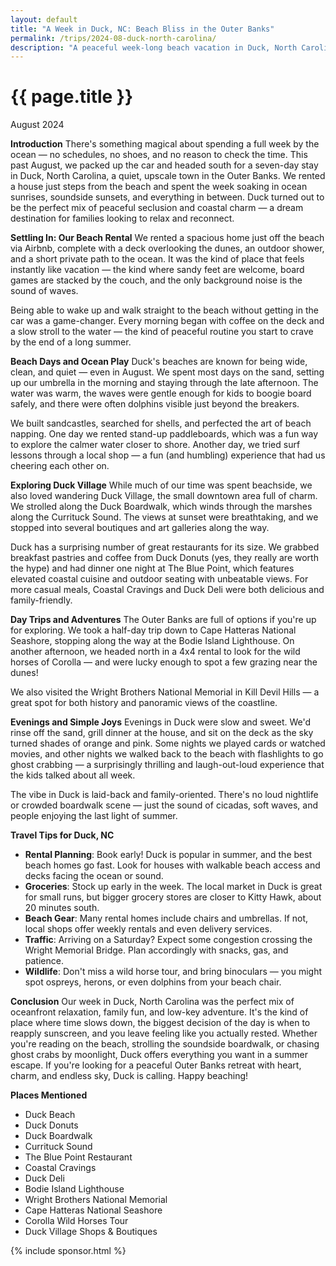 ```yaml
---
layout: default
title: "A Week in Duck, NC: Beach Bliss in the Outer Banks"
permalink: /trips/2024-08-duck-north-carolina/
description: "A peaceful week-long beach vacation in Duck, North Carolina featuring oceanfront relaxation, family adventures, and the laid-back charm of the Outer Banks"
---
```

<h1>{{ page.title }}</h1>
<p class="subtitle">August 2024</p>

**Introduction**
There's something magical about spending a full week by the ocean — no schedules, no shoes, and no reason to check the time. This past August, we packed up the car and headed south for a seven-day stay in Duck, North Carolina, a quiet, upscale town in the Outer Banks. We rented a house just steps from the beach and spent the week soaking in ocean sunrises, soundside sunsets, and everything in between. Duck turned out to be the perfect mix of peaceful seclusion and coastal charm — a dream destination for families looking to relax and reconnect.

**Settling In: Our Beach Rental**
We rented a spacious home just off the beach via Airbnb, complete with a deck overlooking the dunes, an outdoor shower, and a short private path to the ocean. It was the kind of place that feels instantly like vacation — the kind where sandy feet are welcome, board games are stacked by the couch, and the only background noise is the sound of waves.

Being able to wake up and walk straight to the beach without getting in the car was a game-changer. Every morning began with coffee on the deck and a slow stroll to the water — the kind of peaceful routine you start to crave by the end of a long summer.

**Beach Days and Ocean Play**
Duck's beaches are known for being wide, clean, and quiet — even in August. We spent most days on the sand, setting up our umbrella in the morning and staying through the late afternoon. The water was warm, the waves were gentle enough for kids to boogie board safely, and there were often dolphins visible just beyond the breakers.

We built sandcastles, searched for shells, and perfected the art of beach napping. One day we rented stand-up paddleboards, which was a fun way to explore the calmer water closer to shore. Another day, we tried surf lessons through a local shop — a fun (and humbling) experience that had us cheering each other on.

**Exploring Duck Village**
While much of our time was spent beachside, we also loved wandering Duck Village, the small downtown area full of charm. We strolled along the Duck Boardwalk, which winds through the marshes along the Currituck Sound. The views at sunset were breathtaking, and we stopped into several boutiques and art galleries along the way.

Duck has a surprising number of great restaurants for its size. We grabbed breakfast pastries and coffee from Duck Donuts (yes, they really are worth the hype) and had dinner one night at The Blue Point, which features elevated coastal cuisine and outdoor seating with unbeatable views. For more casual meals, Coastal Cravings and Duck Deli were both delicious and family-friendly.

**Day Trips and Adventures**
The Outer Banks are full of options if you're up for exploring. We took a half-day trip down to Cape Hatteras National Seashore, stopping along the way at the Bodie Island Lighthouse. On another afternoon, we headed north in a 4x4 rental to look for the wild horses of Corolla — and were lucky enough to spot a few grazing near the dunes!

We also visited the Wright Brothers National Memorial in Kill Devil Hills — a great spot for both history and panoramic views of the coastline.

**Evenings and Simple Joys**
Evenings in Duck were slow and sweet. We'd rinse off the sand, grill dinner at the house, and sit on the deck as the sky turned shades of orange and pink. Some nights we played cards or watched movies, and other nights we walked back to the beach with flashlights to go ghost crabbing — a surprisingly thrilling and laugh-out-loud experience that the kids talked about all week.

The vibe in Duck is laid-back and family-oriented. There's no loud nightlife or crowded boardwalk scene — just the sound of cicadas, soft waves, and people enjoying the last light of summer.

**Travel Tips for Duck, NC**
- **Rental Planning**: Book early! Duck is popular in summer, and the best beach homes go fast. Look for houses with walkable beach access and decks facing the ocean or sound.
- **Groceries**: Stock up early in the week. The local market in Duck is great for small runs, but bigger grocery stores are closer to Kitty Hawk, about 20 minutes south.
- **Beach Gear**: Many rental homes include chairs and umbrellas. If not, local shops offer weekly rentals and even delivery services.
- **Traffic**: Arriving on a Saturday? Expect some congestion crossing the Wright Memorial Bridge. Plan accordingly with snacks, gas, and patience.
- **Wildlife**: Don't miss a wild horse tour, and bring binoculars — you might spot ospreys, herons, or even dolphins from your beach chair.

**Conclusion**
Our week in Duck, North Carolina was the perfect mix of oceanfront relaxation, family fun, and low-key adventure. It's the kind of place where time slows down, the biggest decision of the day is when to reapply sunscreen, and you leave feeling like you actually rested. Whether you're reading on the beach, strolling the soundside boardwalk, or chasing ghost crabs by moonlight, Duck offers everything you want in a summer escape. If you're looking for a peaceful Outer Banks retreat with heart, charm, and endless sky, Duck is calling. Happy beaching!

**Places Mentioned**
- Duck Beach
- Duck Donuts
- Duck Boardwalk
- Currituck Sound
- The Blue Point Restaurant
- Coastal Cravings
- Duck Deli
- Bodie Island Lighthouse
- Wright Brothers National Memorial
- Cape Hatteras National Seashore
- Corolla Wild Horses Tour
- Duck Village Shops & Boutiques

{% include sponsor.html %} 
